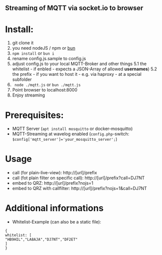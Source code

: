 ## Streaming of MQTT via socket.io to browser

# Install:
1. git clone it
2. you need nodeJS / npm or [bun](https://bun.sh/docs/installation)
3. `npm install` or `bun i`
4. rename config.js.sample to config.js
5. adjust config.js to your local MQTT-Broker and other things
  5.1 the whitelist - if enbled - expects a JSON-Array of allowed __usernames__)
  5.2 the prefix - if you want to host it - e.g. via haproxy - at a special subfolder
7. ` node ./mqtt.js` or `bun ./mqtt.js`
8. Point browser to localhost:8000
9. Enjoy streaming

# Prerequisites:
* MQTT Server (`apt install mosquitto` or docker-mosquitto)
* MQTT-Streaming at wavelog enabled (`config.php`-switch: `$config['mqtt_server']='your_mosquitto_server';`)

# Usage
* call (for plain-live-view): http://[url]/prefix
* call (fot plain filter on specific call): http://[url]/prefix?call=DJ7NT
* embed to QRZ: http://[url]/prefix?nojs=1
* embed to QRZ with callfilter: http://[url]/prefix?nojs=1&call=DJ7NT


# Additional informations
* Whitelist-Example (can also be a static file):
```
{
whitelist: [
"HB9HIL","LA8AJA","DJ7NT","DF2ET"
]
}
```
